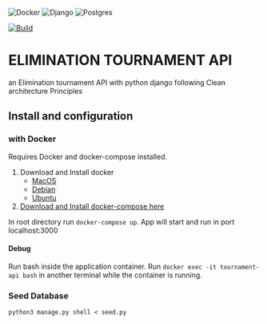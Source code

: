 ![Docker](https://img.shields.io/badge/docker-%230db7ed.svg?style=for-the-badge&logo=docker&logoColor=white) ![Django](https://img.shields.io/badge/django-%23092E20.svg?style=for-the-badge&logo=django&logoColor=white) ![Postgres](https://img.shields.io/badge/postgres-%23316192.svg?style=for-the-badge&logo=postgresql&logoColor=white) 


[![Build](https://github.com/marcelobbfonseca/api-elimination-tournament-django/actions/workflows/test-build.yaml/badge.svg)](https://github.com/marcelobbfonseca/api-elimination-tournament-django/actions/workflows/test-build.yaml)
# ELIMINATION TOURNAMENT API

an Elimination tournament API with python django following Clean architecture Principles 

## Install and configuration

### with Docker

Requires Docker and docker-compose installed. 
1. Download and Install docker
    - [MacOS](https://www.docker.com/products/docker-desktop) 
    - [Debian](https://docs.docker.com/engine/install/debian/#installation-methods)
    - [Ubuntu](https://docs.docker.com/engine/install/ubuntu/)
2. [Download and Install docker-compose here](https://docs.docker.com/compose/install/)

In root directory run ```docker-compose up```. App will start and run in port localhost:3000

#### Debug

Run bash inside the application container. Run ```docker exec -it tournament-api bash``` in another terminal while the container is running.

### Seed Database

`python3 manage.py shell < seed.py`